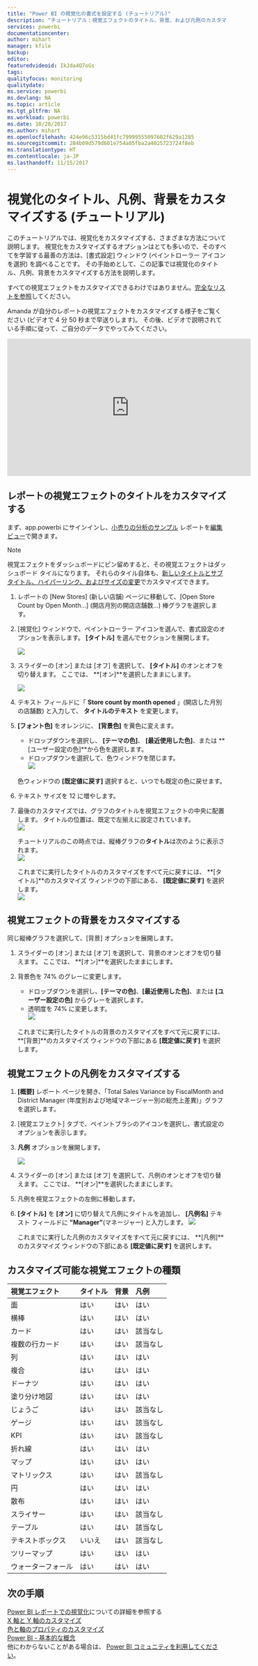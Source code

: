 ```yaml
---
title: "Power BI の視覚化の書式を設定する (チュートリアル)"
description: "チュートリアル：視覚エフェクトのタイトル、背景、および凡例のカスタマイズ"
services: powerbi
documentationcenter: 
author: mihart
manager: kfile
backup: 
editor: 
featuredvideoid: IkJda4O7oGs
tags: 
qualityfocus: monitoring
qualitydate: 
ms.service: powerbi
ms.devlang: NA
ms.topic: article
ms.tgt_pltfrm: NA
ms.workload: powerbi
ms.date: 10/28/2017
ms.author: mihart
ms.openlocfilehash: 424e96c5315bd41fc79999555097602f629a1285
ms.sourcegitcommit: 284b09d579d601e754a05fba2a4025723724f8eb
ms.translationtype: HT
ms.contentlocale: ja-JP
ms.lasthandoff: 11/15/2017
---
```

# <a name="customize-visualization-titles-legends-and-backgrounds-tutorial"></a>視覚化のタイトル、凡例、背景をカスタマイズする (チュートリアル)
このチュートリアルでは、視覚化をカスタマイズする、さまざまな方法について説明します。   視覚化をカスタマイズするオプションはとても多いので、そのすべてを学習する最善の方法は、[書式設定] ウィンドウ (ペイントローラー アイコンを選択) を調べることです。  その手始めとして、この記事では視覚化のタイトル、凡例、背景をカスタマイズする方法を説明します。  

すべての視覚エフェクトをカスタマイズできるわけではありません。[完全なリストを参照](#list)してください。  

Amanda が自分のレポートの視覚エフェクトをカスタマイズする様子をご覧ください (ビデオで 4 分 50 秒まで早送りします)。 その後、ビデオで説明されている手順に従って、ご自分のデータでやってみてください。

<iframe width="560" height="315" src="https://www.youtube.com/embed/IkJda4O7oGs" frameborder="0" allowfullscreen></iframe>


## <a name="customize-visualization-titles-in-reports"></a>レポートの視覚エフェクトのタイトルをカスタマイズする
まず、app.powerbi にサインインし、[小売りの分析のサンプル](sample-datasets.md) レポートを[編集ビュー](service-interact-with-a-report-in-editing-view.md)で開きます。

> [!NOTE]
> 視覚エフェクトをダッシュボードにピン留めすると、その視覚エフェクトはダッシュボード タイルになります。  それらのタイル自体も、[新しいタイトルとサブタイトル、ハイパーリンク、およびサイズの変更](service-dashboard-edit-tile.md)でカスタマイズできます。
> 
> 

1. レポートの \[New Stores] \(新しい店舗) ページに移動して、\[Open Store Count by Open Month...] \(開店月別の開店店舗数…) 棒グラフを選択します。
2. [視覚化] ウィンドウで、ペイントローラー アイコンを選んで、書式設定のオプションを表示します。  **[タイトル]** を選んでセクションを展開します。  
   
   ![](media/power-bi-visualization-customize-title-background-and-legend/power-bi-formatting-menu.png)
3. スライダーの [オン] または [オフ] を選択して、  **[タイトル]** のオンとオフを切り替えます。 ここでは、 **[オン]**を選択したままにします。  
   
   ![](media/power-bi-visualization-customize-title-background-and-legend/onoffslider.png)
4. テキスト フィールドに「 **Store count by month opened** 」(開店した月別の店舗数) と入力して、 **タイトルのテキスト** を変更します。  
5. **[フォント色]** をオレンジに、 **[背景色]** を黄色に変えます。
   
   * ドロップダウンを選択し、 **[テーマの色]**、 **[最近使用した色]**、または **[ユーザー設定の色]**から色を選択します。
   * ドロップダウンを選択して、色ウィンドウを閉じます。  
     ![](media/power-bi-visualization-customize-title-background-and-legend/customizecolorpicker.png)
   
   色ウィンドウの **[既定値に戻す]** 選択すると、いつでも既定の色に戻せます。
6. テキスト サイズを 12 に増やします。
7. 最後のカスタマイズでは、グラフのタイトルを視覚エフェクトの中央に配置します。 タイトルの位置は、既定で左揃えに設定されています。  
   ![](media/power-bi-visualization-customize-title-background-and-legend/customizealign.png)
   
    チュートリアルのこの時点では、縦棒グラフの**タイトル**は次のように表示されます。  
    ![](media/power-bi-visualization-customize-title-background-and-legend/tutorialprogress1.png)
   
    これまでに実行したタイトルのカスタマイズをすべて元に戻すには、 **[タイトル]**のカスタマイズ ウィンドウの下部にある、 **[既定値に戻す]** を選択します。  
    ![](media/power-bi-visualization-customize-title-background-and-legend/revertall.png)

## <a name="customize-visualization-backgrounds"></a>視覚エフェクトの背景をカスタマイズする
同じ縦棒グラフを選択して、[背景] オプションを展開します。

1. スライダーの [オン] または [オフ] を選択して、背景のオンとオフを切り替えます。 ここでは、 **[オン]**を選択したままにします。
2. 背景色を 74% のグレーに変更します。
   
   * ドロップダウンを選択し、**[テーマの色]**、**[最近使用した色]**、または **[ユーザー設定の色]** からグレーを選択します。
   * 透明度を 74% に変更します。   
     ![](media/power-bi-visualization-customize-title-background-and-legend/power-bi-customize-background.png)
   
   これまでに実行したタイトルの背景のカスタマイズをすべて元に戻すには、 **[背景]**のカスタマイズ ウィンドウの下部にある **[既定値に戻す]** を選択します。

## <a name="customize-visualization-legends"></a>視覚エフェクトの凡例をカスタマイズする
1. **[概要]** レポート ページを開き、「Total Sales Variance by FiscalMonth and District Manager (年度別および地域マネージャー別の総売上差異)」グラフを選択します。
2. [視覚エフェクト] タブで、ペイントブラシのアイコンを選択し、書式設定のオプションを表示します。  
3. **凡例** オプションを展開します。
   
      ![](media/power-bi-visualization-customize-title-background-and-legend/legend.png)
4. スライダーの [オン] または [オフ] を選択して、凡例のオンとオフを切り替えます。 ここでは、 **[オン]**を選択したままにします。
5. 凡例を視覚エフェクトの左側に移動します。    
6. **[タイトル]** を **[オン]** に切り替えて凡例にタイトルを追加し、 **[凡例名]** テキスト フィールドに **"Manager"**(マネージャー) と入力します。
   ![](media/power-bi-visualization-customize-title-background-and-legend/legend-move.png)
   
   これまでに実行した凡例のカスタマイズをすべて元に戻すには、 **[凡例]**のカスタマイズ ウィンドウの下部にある **[既定値に戻す]** を選択します。

<a name="list"></a>

## <a name="visualization-types-that-can-be-customized"></a>カスタマイズ可能な視覚エフェクトの種類
| 視覚エフェクト | タイトル | 背景 | 凡例 |
|:--- |:--- |:--- |:--- |
| 面 |はい |はい |はい |
| 横棒 |はい |はい |はい |
| カード |はい |はい |該当なし |
| 複数の行カード |はい |はい |該当なし |
| 列 |はい |はい |はい |
| 複合 |はい |はい |はい |
| ドーナツ |はい |はい |はい |
| 塗り分け地図 |はい |はい |はい |
| じょうご |はい |はい |該当なし |
| ゲージ |はい |はい |該当なし |
| KPI |はい |はい |該当なし |
| 折れ線 |はい |はい |はい |
| マップ |はい |はい |はい |
| マトリックス |はい |はい |該当なし |
| 円 |はい |はい |はい |
| 散布 |はい |はい |はい |
| スライサー |はい |はい |該当なし |
| テーブル |はい |はい |該当なし |
| テキストボックス |いいえ |はい |該当なし |
| ツリーマップ |はい |はい |はい |
| ウォーターフォール |はい |はい |はい |

## <a name="next-steps"></a>次の手順
[Power BI レポートでの視覚化](power-bi-report-visualizations.md)についての詳細を参照する  
[X 軸と Y 軸のカスタマイズ](power-bi-visualization-customize-x-axis-and-y-axis.md)  
[色と軸のプロパティのカスタマイズ](service-getting-started-with-color-formatting-and-axis-properties.md)  
[Power BI - 基本的な概念](service-basic-concepts.md)  
他にわからないことがある場合は、 [Power BI コミュニティを利用してください](http://community.powerbi.com/)。

